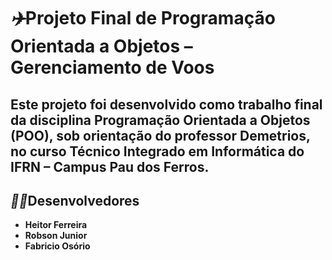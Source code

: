 <h1><i>✈️</i>Projeto Final de Programação Orientada a Objetos – Gerenciamento de Voos</h1>
<h2>Este projeto foi desenvolvido como trabalho final da disciplina <strong>Programação Orientada a Objetos (POO)</strong>, sob orientação do professor <strong>Demetrios</strong>, no curso <strong>Técnico Integrado em Informática</strong> do <strong>IFRN – Campus Pau dos Ferros</strong>.</h2>

<h2><i>👨‍💻</i>Desenvolvedores</h2>
<ul>
  <li><strong>Heitor Ferreira</strong></li>
  <li><strong>Robson Junior</strong></li>
  <li><strong>Fabricio Osório</strong></li>
</ul>
